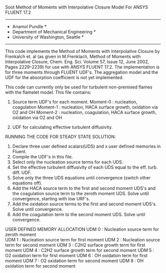  Soot Method of Moments with Interpolative Closure Model For ANSYS FLUENT 17.2

***********************************************
*   Anamol Pundle                             *
*   Department of Mechanical Engineering      *
*   University of Washington, Seattle         *
***********************************************

This code implements the Method of Moments with Interpolative Closure by Frenkalch et. al 
(as given in M.Frenklach, Method of Moments with Interpolative Closure, Chem. Eng. Sci.
Volume 57, Issue 12, June 2002, Pages 2229–2239) for use with ANSYS FLUENT 17.2. The 
implementation is for three moments through FLUENT UDF's. The aggregation model and the 
UDF for the absorption coefficient is not yet implemented.

This code can currently only be used for turbulent non-premixed flames with the 
flamelet model. This file contains:
1. Source term UDF's for each moment.
    Moment-0 : nucleation, coagulation
    Moment-1 : nucleation, HACA surface growth, oxidation via O2 and OH
    Moment-2 : nucleation, coagulation, HACA surface growth, oxidation via O2 and OH

2. UDF for calculating effective turbulent diffusivity. 
 

RUNNING THE CODE FOR STEADY STATE SOLUTION:
1. Declare three user defined scalars(UDS) and x user defined memories in Fluent.
2. Compile the UDF's in this file.
3. Select only the nucleation source terms for each UDS.
4. Set the effective turbulent diffusivity of each UDS equal to the eff. turb. diff. UDF.
5. Solve only the three UDS equations until convergence (switch other equations off).
6. Add the HACA source term to the first and second moment UDS's and the coagulation source 
   term to the zeroth moment UDS. Solve until convergence, starting with low URF's.
7. Add the oxidation source terms to the first and second moment UDS's. Solve until 
   convergence.
8. Add the coagulation term to the second moment UDS. Solve until convergence.



USER DEFINED MEMORY ALLOCATION
UDM 0 : Nucleation source term for zeroth moment  
UDM 1 : Nucleation source term for first moment
UDM 2 : Nucleation source term for second moment 
UDM 3 : C2H2 surface growth term for first moment
UDM 4 : C2H2 surface growth term for second moment
UDM 5 : O2 oxidation term for first moment
UDM 6 : OH oxidation term for first moment
UDM 7 : O2 oxidation term for second moment
UDM 8 : OH oxidation term for second moment